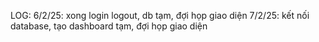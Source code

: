 LOG:
6/2/25: xong login logout, db tạm, đợi họp giao diện
7/2/25: kết nối database, tạo dashboard tạm, đợi họp giao diện
